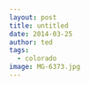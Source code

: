 ```yaml
---
layout: post
title: untitled
date: 2014-03-25
author: ted
tags:
  - colorado
image: MG-6373.jpg
---
```

